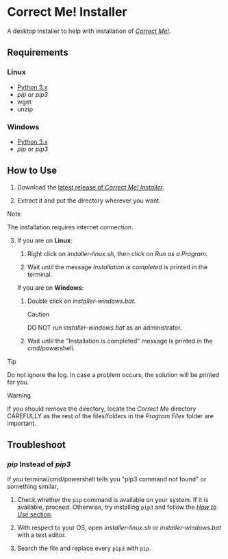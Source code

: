# Correct Me! Installer

A desktop installer to help with installation of [*Correct Me!*](https://github.com/farid-rajabi/correct-me).

## Requirements

### Linux

- [Python 3.x](https://www.python.org)
- *pip* or *pip3*
- wget
- unzip

### Windows

- [Python 3.x](https://www.python.org)
- *pip* or *pip3*

## How to Use

1. Download the [latest release of *Correct Me! Installer*](https://github.com/farid-rajabi/correct-me-installer/releases/latest).

2. Extract it and put the directory wherever you want.

> [!NOTE]
> The installation requires internet connection.

3. If you are on **Linux**:

    1. Right click on *installer-linux.sh*, then click on *Run as a Program*.

    2. Wait until the message *Installation is completed* is printed in the terminal.

   If you are on **Windows**:

    1. Double click on *installer-windows.bat*.

        > [!CAUTION]
        > DO NOT run *installer-windows.bat* as an administrator.

    2. Wait until the "Installation is completed" message is printed in the cmd/powershell.

> [!TIP]
> Do not ignore the log. In case a problem occurs, the solution will be printed for you.

> [!WARNING]
> If you should remove the directory, locate the *Correct Me* directory CAREFULLY as the rest of the files/folders in the *Program Files* folder are important.

## Troubleshoot

### *pip* Instead of *pip3*
If you terminal/cmd/powershell tells you "pip3 command not found" or something similar,

1. Check whether the `pip` command is available on your system. If it is available, proceed. Otherwise, try installing `pip3` and follow the [*How to Use* section](#how-to-use).

2. With respect to your OS, open *installer-linux.sh* or *installer-windows.bat* with a text editor.

3. Search the file and replace every `pip3` with `pip`.
